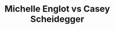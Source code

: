 ---
title: Michelle Englot vs Casey Scheidegger
player1:
  name: Englot, Michelle
  percent: 85
  wins: 0
  losses: 1
player2:
  name: Scheidegger, Casey
  percent: 85
  wins: 1
  losses: 0
games:
- player1:
    team: CA
    position: Fourth
    percent: 85
    win: 0
    loss: 1
  player2:
    team: AB
    position: Fourth
    percent: 85
    win: 1
    loss: 0
  event: Hearts
  year: 2018
  draw: Round Robin(5)
  score: CA 6 - AB 10
- player1:
    team: Engl
    position: Fourth
    percent: 66
    win: 0
    loss: 1
  player2:
    team: Sche
    position: Fourth
    percent: 84
    win: 1
    loss: 0
  event: Trials (Women)
  year: 2017
  draw: Round Robin(17)
  score: Sche 9 - Engl 8
---